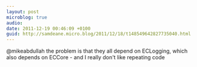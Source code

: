 ```yaml
---
layout: post
microblog: true
audio: 
date: 2011-12-19 00:46:09 +0100
guid: http://samdeane.micro.blog/2011/12/18/t148549642827735040.html
---
```

@mikeabdullah the problem is that they all depend on ECLogging, which also depends on ECCore - and I really don't like repeating code
